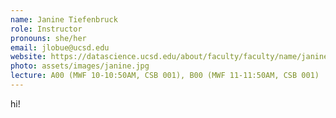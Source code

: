 ```yaml
---
name: Janine Tiefenbruck
role: Instructor
pronouns: she/her
email: jlobue@ucsd.edu
website: https://datascience.ucsd.edu/about/faculty/faculty/name/janine-tiefenbruck/
photo: assets/images/janine.jpg
lecture: A00 (MWF 10-10:50AM, CSB 001), B00 (MWF 11-11:50AM, CSB 001)
---
```


hi!